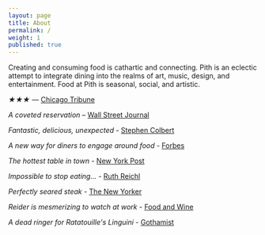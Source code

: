 ```yaml
---
layout: page
title: About
permalink: /
weight: 1
published: true
---
```


Creating and consuming food is cathartic and connecting. Pith is an eclectic attempt to integrate dining into the realms of art, music, design, and entertainment. Food at Pith is seasonal, social, and artistic.

_★★★_ — [Chicago Tribune](http://www.chicagotribune.com/dining/restaurants/ct-review-intro-jonah-reider-food-0928-20160924-column.html)  

_A coveted reservation_ – [Wall Street Journal](http://www.wsj.com/articles/for-columbia-student-entrepreneur-dorm-restaurant-is-just-the-first-course-1454113319)  

_Fantastic, delicious, unexpected_ - [Stephen Colbert](https://www.youtube.com/watch?v=61fjFhCBnRc) 

_A new way for diners to engage around food_ - [Forbes](http://www.forbes.com/sites/eveturowpaul/2016/09/09/what-happens-when-the-dorm-room-chef-graduates/)  

_The hottest table in town_ - [New York Post](http://nypost.com/2015/10/07/the-hottest-table-in-town-is-in-a-columbia-university-dorm/)  

_Impossible to stop eating…_ - [Ruth Reichl](http://ruthreichl.com/2016/04/a-pithy-meal.html/)  

_Perfectly seared steak_ - [The New Yorker](http://www.newyorker.com/magazine/2015/10/26/supper-club) 

_Reider is mesmerizing to watch at work_ - [Food and Wine](http://www.foodandwine.com/fwx/food/how-smoke-marijuana)

_A dead ringer for Ratatouille's Linguini_ - [Gothamist](http://gothamist.com/2016/01/30/there_is_a_900-person_waiting_list.php)

